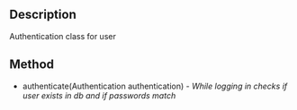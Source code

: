 ## Description
Authentication class for user

## Method
* authenticate(Authentication authentication) - *While logging in checks if user exists in db and if passwords match*